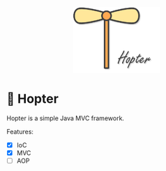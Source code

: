 

<div align="center">
    <img src="assets/hopter-logo.png" width="200"/>
</div>

# :tada: Hopter

Hopter is a simple Java MVC framework.

Features:

- [x] IoC
- [x] MVC
- [ ] AOP